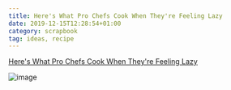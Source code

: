 ```yaml
---
title: Here's What Pro Chefs Cook When They're Feeling Lazy
date: 2019-12-15T12:28:54+01:00
category: scrapbook
tag: ideas, recipe
---
```




[Here's What Pro Chefs Cook When They're Feeling Lazy](https://tasty.co/article/jesseszewczyk/quick-and-easy-dinner-recipes)

![image](https://img.buzzfeed.com/buzzfeed-static/static/2018-03/19/19/campaign_images/buzzfeed-prod-web-07/heres-what-pro-chefs-cook-when-theyre-feeling-lazy-2-17773-1521502344-0_dblbig.jpg)